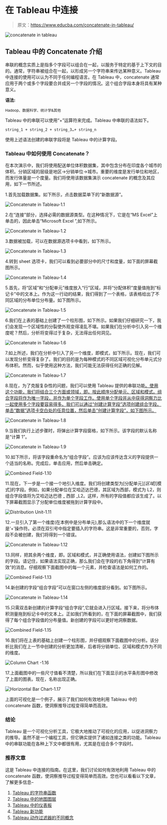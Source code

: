 # 在 Tableau 中连接

> 原文：<https://www.educba.com/concatenate-in-tableau/>

![concatenate in tableau](img/38dec0952bdf055240ba1f65106c14e3.png)



## Tableau 中的 Concatenate 介绍

串联的概念实质上是指多个字段可以组合在一起，以服务于特定的基于上下文的目的。通常，字符串被组合在一起，以形成另一个字符串来传达某种意义。Tableau 中连接的使用可以认为不同于任何编程语言。在 Tableau 中，concatenate 通常应用于两个或多个字段要合并成另一个字段的情况。这个组合字段本身将具有某种意义。

**语法:**

<small>Hadoop、数据科学、统计学&其他</small>

Tableau 中的串联可以使用“+”运算符来完成。Tableau 中串联的语法如下。

`string_1 + string_2 + string_3…+ string_n`

使用上述语法创建的串联字段将是 Tableau 中的计算字段。

### Tableau 中如何使用 Concatenate？

在本次演示中，我们将使用配送单位体积数据集，其中包含分布在印度各个城市的体积。分销区域的层级是地区->分销单位->城市。重要的维度是发行单位和地区，而发行体量是一个度量。我们将使用该数据集演示 concatenate 的概念及其应用，如下一节所述。

1.首先加载数据集。如下所示，点击数据菜单下的“新数据源”。

![Concatenate in Tableau-1.1](img/17e035d21cdb1152ec00ecfe11cc6be1.png)



2.在“连接”部分，选择必需的数据源类型。在这种情况下，它是在“MS Excel”上单击的，因此单击“Microsoft Excel ”,如下所示。

![Concatenate in Tableau-1.2](img/801b9a32df2cedffc27bcc179523f78a.png)



3.数据被加载，可以在数据源选项卡中看到，如下所示。

![Concatenate in Tableau-1.3](img/8575852c572795bc6bd2652915fd350b.png)



4.转到 sheet 选项卡，我们可以看到必要部分中的尺寸和度量，如下面的屏幕截图所示。

![Concatenate in Tableau-1.4](img/014f0c64e753532519dec2a937fa387a.png)



5.首先，将“区域”和“分配单元”维度放入“行”区域，并将“分配体积”度量值拖到“标记卡”中的文本上。作为这一行动的结果，我们得到了一个表格，该表格给出了不同区域的分布单位分布量。如下图所示。

![Concatenate in Tableau-1.5](img/3c530deff92538dc931ca5cf89ef9c16.png)



6.我们在上表的基础上创建了一个柱形图，如下所示。如果我们仔细研究一下，我们会发现一个区域性的分裂使外观变得凌乱不堪。如果我们在分析中引入另一个维度呢？然后，分析将变得过于复杂，无法得出任何洞见。

![Concatenate in Tableau-1.6](img/1bad18db37d00115ea3fda1d982e57ed.png)



7.如上所述，我们在分析中引入了另一个维度，即模式，如下所示。现在，我们可以发现分析变得复杂了。我们的目的是为每种模式的不同区域可视化分布单元式分布体积。然而，似乎使用这种方法，我们可能无法获得任何正确的见解。

![Concatenate in Tableau-1.7](img/c4bd4a5303bf8c421d50342a2d64f494.png)



8.现在，为了克服复杂性的问题，我们可以使用 Tableau 提供的串联功能[。使用这个功能，我们将结合三个方面或领域，即。按此顺序分配单元、区域和模式。组合字段将作为唯一字段，并作为单个字段工作。使用单个字段并从中获得洞察力比一起使用多个字段要容易得多。我们可以通过“创建计算字段”选项创建组合字段。单击“数据”选项卡空白处的任意位置，然后单击“创建计算字段”，如下图所示。](https://www.educba.com/what-is-tableau/)

![Concatenate in Tableau-1.8](img/a6c0f8ad63b0cb0ca6110ea09d97ea8a.png)



9.当我们执行上述步骤时，将弹出计算字段窗格，如下所示。该字段的默认名称是“计算 1”。

![Concatenate in Tableau-1.9](img/519f8724fc90f7b3b99e28d7c12925a1.png)



10.如下所示，将该字段重命名为“组合字段”。应该为应该传达含义的字段提供一个适当的名称。完成后，单击应用，然后单击确定。

![Combined Field-1.10](img/d3a5dd0b345965fbcb0277f8d861c36a.png)



11.现在，下一步是一个接一个地引入维度。我们将创建类型为[分配单元]_[区域]_[模式]的字段。例如，如果分配单位在艾哈迈达巴德，其区域为西部，模式为 L2，则组合字段值将为艾哈迈达巴德 _ 西部 _L2。这样，所有的字段值都应该生成了。以下屏幕截图显示了分配单位维度被拖到计算字段中。

![Distribution Unit-1.11](img/ef261fb6aecb1d77d02ec89e4bd71eee.png)



12.一旦引入了第一个维度(在本例中是分布单元),那么语法中的下一个维度就是‘+’操作符。必须在双引号中指定要插入的字符串。这是非常重要的，否则，字段不会被创建，我们将得到一个错误。

![Concatenate in Tableau-1.12](img/5673cfff013107b2752ebf557eb5a821.png)



13.同样，把其余两个维度，即。区域和模式，并正确使用语法，创建如下图所示的字段。请记住，如果语法实现正确，那么我们会在字段的右下角得到“计算有效”的消息。仔细观察下面截图中的每一个元素，并检查语法是如何工作的。

![Combined Field-1.13](img/df640edd556d92afe15a33c28dcf07a2.png)



14.新创建的字段“组合字段”可以在窗口左侧的维度部分看到。如下图所示。

![Concatenate in Tableau-1.14](img/8ed8db914d33e1e28defe039fb13da5c.png)



15.只需双击新创建的计算字段“组合字段”,它就会进入行区域。接下来，将分布体积测量拖到标记卡中的文本上。正如我们所看到的，在下面的屏幕截图中，我们获得了每个组合字段值的分布量值。新创建的字段可以更好地洞察数据。

![Combined Field-1.15](img/d7a8b9db3bc73e35d3506d6d58cb8999.png)



16.我们将在上表的基础上创建一个柱形图，并仔细观察下面截图中的分析。该分析比我们在上一节中创建的分析更加清晰，后者将分销单位、区域和模式作为不同的维度。

![Column Chart -1.16](img/0803af0e17bb72fecae36e6751f2555b.png)



17.上面截图中的一些尺寸值看不清楚，所以我们在下面显示的水平条形图中修改了上面的图表。现在，名称出现正确。

![Horizontal Bar Chart-1.17](img/1e490ce5bb2c1770d631bf9eaacea994.png)



上面的可视化是一个例子，展示了我们如何有效地利用 Tableau 中的 concatenate 函数，使洞察推导过程变得简单而高效。

### 结论

Tableau 是一个可视化分析工具，它极大地推动了可视化的应用，以促进洞察力的推导。虽然不是一个编程工具，但它确实提供了诸如连接之类的功能。Tableau 中的串联功能在各种上下文中都很有用，尤其是在组合多个字段时。

### 推荐文章

这是 Tableau 中连接的指南。在这里，我们讨论如何有效地利用 Tableau 中的 concatenate 函数，使洞察推导过程变得简单而高效。您也可以看看以下文章，了解更多信息–

1.  [Tableau 的字符串函数](https://www.educba.com/tableau-string-functions/)
2.  [Tableau 中的地图图层](https://www.educba.com/map-layers-in-tableau/)
3.  [Tableau 中的仪表板](https://www.educba.com/dashboard-in-tableau/)
4.  [Tableau 新功能](https://www.educba.com/tableau-new-features/)
5.  [Tableau 动作过滤器的不同概念](https://www.educba.com/tableau-action-filter/)





